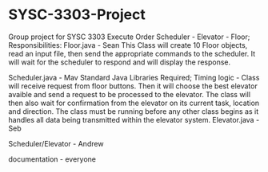 # SYSC-3303-Project
Group project for SYSC 3303
Execute Order Scheduler - Elevator - Floor;
Responsibilities:
Floor.java - Sean
This Class will create 10 Floor objects, read an input file, then send the appropriate commands to the scheduler. It will wait for the scheduler to respond and will display the response.

Scheduler.java - Mav
Standard Java Libraries Required;
Timing logic - Class will receive request from floor buttons. Then it will choose the best elevator avaible and send a request to be processed to the elevator. The class will then also wait for confirmation from the elevator on its current task, location and direction.
The class must be running before any other class begins as it handles all data being transmitted within the elevator system.
Elevator.java - Seb

Scheduler/Elevator - Andrew

documentation - everyone
 
